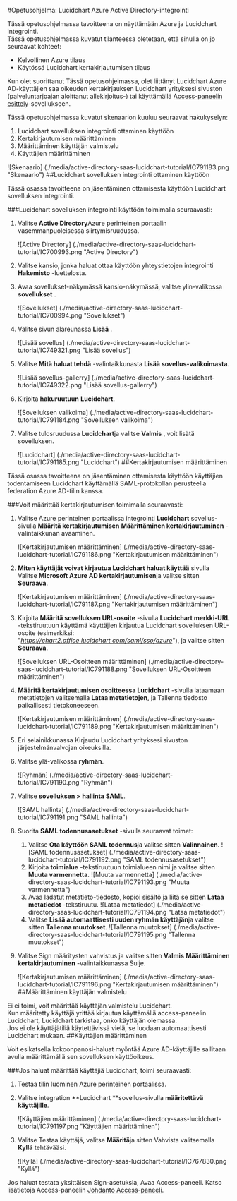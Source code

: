 <properties 
    pageTitle="Opetusohjelma: Azure Active Directory-integrointi Lucidchart | Microsoft Azure" 
    description="Opettele käyttämään Lucidchart Azure Active Directory-hakemistosta käyttöön kertakirjautumisen, automaattinen valmistelu ja lisää!" 
    services="active-directory" 
    authors="jeevansd"  
    documentationCenter="na" 
    manager="femila"/>
<tags 
    ms.service="active-directory" 
    ms.devlang="na" 
    ms.topic="article" 
    ms.tgt_pltfrm="na" 
    ms.workload="identity" 
    ms.date="09/29/2016" 
    ms.author="jeedes" />

#<a name="tutorial-azure-active-directory-integration-with-lucidchart"></a>Opetusohjelma: Lucidchart Azure Active Directory-integrointi
  
Tässä opetusohjelmassa tavoitteena on näyttämään Azure ja Lucidchart integrointi.  
Tässä opetusohjelmassa kuvatut tilanteessa oletetaan, että sinulla on jo seuraavat kohteet:

-   Kelvollinen Azure tilaus
-   Käytössä Lucidchart kertakirjautumisen tilaus
  
Kun olet suorittanut Tässä opetusohjelmassa, olet liittänyt Lucidchart Azure AD-käyttäjien saa oikeuden kertakirjauksen Lucidchart yrityksesi sivuston (palveluntarjoajan aloittanut allekirjoitus-) tai käyttämällä [Access-paneelin esittely](active-directory-saas-access-panel-introduction.md)-sovellukseen.
  
Tässä opetusohjelmassa kuvatut skenaarion kuuluu seuraavat hakukyselyn:

1.  Lucidchart sovelluksen integrointi ottaminen käyttöön
2.  Kertakirjautumisen määrittäminen
3.  Määrittäminen käyttäjän valmistelu
4.  Käyttäjien määrittäminen

![Skenaario] (./media/active-directory-saas-lucidchart-tutorial/IC791183.png "Skenaario")
##<a name="enabling-the-application-integration-for-lucidchart"></a>Lucidchart sovelluksen integrointi ottaminen käyttöön
  
Tässä osassa tavoitteena on jäsentäminen ottamisesta käyttöön Lucidchart sovelluksen integrointi.

###<a name="to-enable-the-application-integration-for-lucidchart-perform-the-following-steps"></a>Lucidchart sovelluksen integrointi käyttöön toimimalla seuraavasti:

1.  Valitse **Active Directory**Azure perinteinen portaalin vasemmanpuoleisessa siirtymisruudussa.

    ![Active Directory] (./media/active-directory-saas-lucidchart-tutorial/IC700993.png "Active Directory")

2.  Valitse kansio, jonka haluat ottaa käyttöön yhteystietojen integrointi **Hakemisto** -luettelosta.

3.  Avaa sovellukset-näkymässä kansio-näkymässä, valitse ylin-valikossa **sovellukset** .

    ![Sovellukset] (./media/active-directory-saas-lucidchart-tutorial/IC700994.png "Sovellukset")

4.  Valitse sivun alareunassa **Lisää** .

    ![Lisää sovellus] (./media/active-directory-saas-lucidchart-tutorial/IC749321.png "Lisää sovellus")

5.  Valitse **Mitä haluat tehdä** -valintaikkunasta **Lisää sovellus-valikoimasta**.

    ![Lisää sovellus-gallerry] (./media/active-directory-saas-lucidchart-tutorial/IC749322.png "Lisää sovellus-gallerry")

6.  Kirjoita **hakuruutuun** **Lucidchart**.

    ![Sovelluksen valikoima] (./media/active-directory-saas-lucidchart-tutorial/IC791184.png "Sovelluksen valikoima")

7.  Valitse tulosruudussa **Lucidchart**ja valitse **Valmis** , voit lisätä sovelluksen.

    ![Lucidchart] (./media/active-directory-saas-lucidchart-tutorial/IC791185.png "Lucidchart")
##<a name="configuring-single-sign-on"></a>Kertakirjautumisen määrittäminen
  
Tässä osassa tavoitteena on jäsentäminen ottamisesta käyttöön käyttäjien todentamiseen Lucidchart käyttämällä SAML-protokollan perusteella federation Azure AD-tilin kanssa.

###<a name="to-configure-single-sign-on-perform-the-following-steps"></a>Voit määrittää kertakirjautumisen toimimalla seuraavasti:

1.  Valitse Azure perinteinen portaalissa integrointi **Lucidchart** sovellus-sivulla **Määritä kertakirjautumisen** **Määrittäminen kertakirjautuminen** -valintaikkunan avaaminen.

    ![Kertakirjautumisen määrittäminen] (./media/active-directory-saas-lucidchart-tutorial/IC791186.png "Kertakirjautumisen määrittäminen")

2.  **Miten käyttäjät voivat kirjautua Lucidchart haluat käyttää** sivulla Valitse **Microsoft Azure AD kertakirjautumisen**ja valitse sitten **Seuraava**.

    ![Kertakirjautumisen määrittäminen] (./media/active-directory-saas-lucidchart-tutorial/IC791187.png "Kertakirjautumisen määrittäminen")

3.  Kirjoita **Määritä sovelluksen URL-osoite** -sivulla **Lucidchart merkki-URL** -tekstiruutuun käyttämä käyttäjien kirjautua Lucidchart sovelluksen URL-osoite (esimerkiksi: "*https://chart2.office.lucidchart.com/saml/sso/azure*"), ja valitse sitten **Seuraava**.

    ![Sovelluksen URL-Osoitteen määrittäminen] (./media/active-directory-saas-lucidchart-tutorial/IC791188.png "Sovelluksen URL-Osoitteen määrittäminen")

4.  **Määritä kertakirjautumisen osoitteessa Lucidchart** -sivulla lataamaan metatietojen valitsemalla **Lataa metatietojen**, ja Tallenna tiedosto paikallisesti tietokoneeseen.

    ![Kertakirjautumisen määrittäminen] (./media/active-directory-saas-lucidchart-tutorial/IC791189.png "Kertakirjautumisen määrittäminen")

5.  Eri selainikkunassa Kirjaudu Lucidchart yrityksesi sivuston järjestelmänvalvojan oikeuksilla.

6.  Valitse ylä-valikossa **ryhmän**.

    ![Ryhmän] (./media/active-directory-saas-lucidchart-tutorial/IC791190.png "Ryhmän")

7.  Valitse **sovelluksen \> hallinta SAML**.

    ![SAML hallinta] (./media/active-directory-saas-lucidchart-tutorial/IC791191.png "SAML hallinta")

8.  Suorita **SAML todennusasetukset** -sivulla seuraavat toimet:

    1.  Valitse **Ota käyttöön SAML todennus**ja valitse sitten **Valinnainen**.
        ![SAML todennusasetukset] (./media/active-directory-saas-lucidchart-tutorial/IC791192.png "SAML todennusasetukset")
    2.  Kirjoita **toimialue** -tekstiruutuun toimialueen nimi ja valitse sitten **Muuta varmennetta**.
        ![Muuta varmennetta] (./media/active-directory-saas-lucidchart-tutorial/IC791193.png "Muuta varmennetta")
    3.  Avaa ladatut metatieto-tiedosto, kopioi sisältö ja liitä se sitten **Lataa metatiedot** -tekstiruutu.
        ![Lataa metatiedot] (./media/active-directory-saas-lucidchart-tutorial/IC791194.png "Lataa metatiedot")
    4.  Valitse **Lisää automaattisesti uuden ryhmän käyttäjän**ja valitse sitten **Tallenna muutokset**.
        ![Tallenna muutokset] (./media/active-directory-saas-lucidchart-tutorial/IC791195.png "Tallenna muutokset")

9.  Valitse Sign määritysten vahvistus ja valitse sitten **Valmis** **Määrittäminen kertakirjautuminen** -valintaikkunassa Sulje.

    ![Kertakirjautumisen määrittäminen] (./media/active-directory-saas-lucidchart-tutorial/IC791196.png "Kertakirjautumisen määrittäminen")
##<a name="configuring-user-provisioning"></a>Määrittäminen käyttäjän valmistelu
  
Ei ei toimi, voit määrittää käyttäjän valmistelu Lucidchart.  
Kun määritetty käyttäjä yrittää kirjautua käyttämällä access-paneelin Lucidchart, Lucidchart tarkistaa, onko käyttäjän olemassa.  
Jos ei ole käyttäjätiliä käytettävissä vielä, se luodaan automaattisesti Lucidchart mukaan.
##<a name="assigning-users"></a>Käyttäjien määrittäminen
  
Voit esikatsella kokoonpanosi-haluat myöntää Azure AD-käyttäjille sallitaan avulla määrittämällä sen sovelluksen käyttöoikeus.

###<a name="to-assign-users-to-lucidchart-perform-the-following-steps"></a>Jos haluat määrittää käyttäjiä Lucidchart, toimi seuraavasti:

1.  Testaa tilin luominen Azure perinteinen portaalissa.

2.  Valitse integration **Lucidchart **sovellus-sivulla **määritettävä käyttäjille**.

    ![Käyttäjien määrittäminen] (./media/active-directory-saas-lucidchart-tutorial/IC791197.png "Käyttäjien määrittäminen")

3.  Valitse Testaa käyttäjä, valitse **Määritä**ja sitten Vahvista valitsemalla **Kyllä** tehtävääsi.

    ![Kyllä] (./media/active-directory-saas-lucidchart-tutorial/IC767830.png "Kyllä")
  
Jos haluat testata yksittäisen Sign-asetuksia, Avaa Access-paneeli. Katso lisätietoja Access-paneelin [Johdanto Access-paneeli](active-directory-saas-access-panel-introduction.md).
